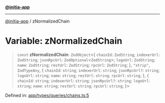 [**@initia-app**](../types.md)

***

[@initia-app](../types.md) / zNormalizedChain

# Variable: zNormalizedChain

> `const` **zNormalizedChain**: `ZodObject`\<\{ `chainId`: `ZodString`; `indexerUrl`: `ZodString`; `jsonRpcUrl`: `ZodOptional`\<`ZodString`\>; `logoUrl`: `ZodString`; `name`: `ZodString`; `restUrl`: `ZodString`; `rpcUrl`: `ZodString`; \}, `"strip"`, `ZodTypeAny`, \{ `chainId`: `string`; `indexerUrl`: `string`; `jsonRpcUrl?`: `string`; `logoUrl`: `string`; `name`: `string`; `restUrl`: `string`; `rpcUrl`: `string`; \}, \{ `chainId`: `string`; `indexerUrl`: `string`; `jsonRpcUrl?`: `string`; `logoUrl`: `string`; `name`: `string`; `restUrl`: `string`; `rpcUrl`: `string`; \}\>

Defined in: [app/types/queries/chains.ts:5](https://github.com/hanwong/app-v2/blob/087f9ea496ced31d9a3b187baa11cd5456705527/app/types/queries/chains.ts#L5)
